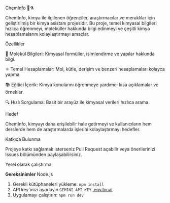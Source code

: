 ChemInfo 🔬⚗️

ChemInfo, kimya ile ilgilenen öğrenciler, araştırmacılar ve meraklılar için geliştirilmiş bir kimya asistanı projesidir.
Bu proje, temel kimyasal bilgileri hızlıca öğrenmeyi, moleküller hakkında bilgi edinmeyi ve çeşitli kimya hesaplamalarını kolaylaştırmayı amaçlar.

Özellikler

🧪 Molekül Bilgileri: Kimyasal formüller, isimlendirme ve yapılar hakkında bilgi.

⚛️ Temel Hesaplamalar: Mol, kütle, derişim ve benzeri hesaplamaları kolayca yapma.

📚 Eğitici İçerik: Kimya konularını öğrenmeye yardımcı kısa açıklamalar ve örnekler.

🔍 Hızlı Sorgulama: Basit bir arayüz ile kimyasal verileri hızlıca arama.

Hedef

ChemInfo, kimyayı daha erişilebilir hale getirmeyi ve kullanıcıların hem derslerde hem de araştırmalarda işlerini kolaylaştırmayı hedefler.

Katkıda Bulunma

Projeye katkı sağlamak isterseniz Pull Request açabilir veya önerilerinizi Issues bölümünden paylaşabilirsiniz.


Yerel olarak çalıştırma

**Gereksinimler**  Node.js
1. Gerekli kütüphaneleri yükleme:
   `npm install`
2. API key'inizi ayarlayın `GEMINI_API_KEY`  [.env.local](.env.local) 
3. Uygulamayı çalıştırın:
   `npm run dev`
